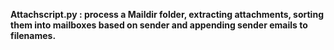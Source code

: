 <b> Attachscript.py : process a Maildir folder, extracting attachments, sorting them into mailboxes based on sender and appending sender emails to filenames. </b>

